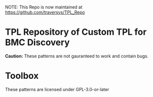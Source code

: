 NOTE: This Repo is now maintained at https://github.com/traversys/TPL_Repo

# TPL Repository of Custom TPL for BMC Discovery

**Caution:** These patterns are not gauranteed to work and contain bugs.

# Toolbox

These patterns are licensed under GPL-3.0-or-later